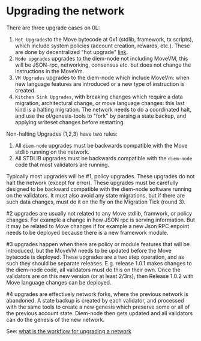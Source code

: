 
# Upgrading the network

There are three upgrade cases on 0L:
1. `Hot Upgrades`to the Move bytecode at 0x1 (stdlib, framework, tx scripts), which include system policies (account creation, rewards, etc.). These are done by decentralized "hot upgrade" [link](./stdlib-hot-upgrade.md).
2. `Node upgrades` upgrades to the diem-node not including MoveVM, this will be JSON-rpc, networking, consensus etc. but does not change the instructions in the MoveVm.
3. `VM Upgrades` upgrades to the diem-node which include MoveVm: when new language features are introduced or a new type of instruction is created.
4. `Kitchen Sink Upgrades`, with breaking changes which require a data migration, architectural change, or move language changes: this last kind is a halting migration. The network needs to do a coordinated halt, and use the ol/genesis-tools to "fork" by parsing a state backup, and applying writeset changes before restarting.


Non-halting Upgrades (1,2,3) have two rules:
1. All `diem-node` upgrades must be backwards compatible with the Move stdlib running on the network.
2. All STDLIB upgrades must be backwards compatible with the `diem-node` code that most validators are running.


Typically most upgrades will be #1, policy upgrades. These upgrades do not halt the network (except for error). These upgrades must be carefully designed to be backward compatible with the diem-node software running on the validators. It must also avoid any state migrations, but if there are such data changes, must do it on the fly on the Migration Tick (round 3).

#2 upgrades are usually not related to any Move stdlib, framwork, or policy changes. For example a change in how JSON rpc is serving information. But it may be related to Move changes if for example a new Json RPC enpoint needs to be deployed because there is a new framework module.

#3 upgrades happen when there are policy or module features that will be introduced, but the MoveVM needs to be updated before the Move bytecode is deployed. These upgrades are a two step operation, and as such they should be separate releases. E.g. release 1.0.1 makes changes to the diem-node code, all validators must do this on their own. Once the validators are on this new version (or at least 2/3rs), then Release 1.0.2 with Move language changes can be deployed.

#4 upgrades are effectively network forks, where the previous network is abandoned. A state backup is created by each validator, and processed with the same tools to create a new genesis which preserve some or all of the previous account state. Diem-node then gets updated and all validators can do the genesis of the new network.

See: [what is the workflow for upgrading a network](./upgrade-workflow.md)